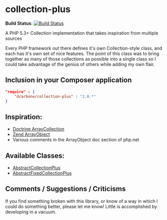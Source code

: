 collection-plus
===============

**Build Status**: [![Build Status](https://travis-ci.org/dcarbone/collection-plus.svg?branch=master)](https://travis-ci.org/dcarbone/collection-plus)

A PHP 5.3+ Collection implementation that takes inspiration from multiple sources

Every PHP framework out there defines it's own Collection-style class, and each has it's own set of nice features.  The point of this class
was to bring together as many of those collections as possible into a single class so I could take advantage of the genius
of others while adding my own flair.

## Inclusion in your Composer application

```json
"require" : {
    "dcarbone/collection-plus" : "2.0.*"
}
```

## Inspiration:

- <a href="http://www.doctrine-project.org/api/common/2.4/source-class-Doctrine.Common.Collections.ArrayCollection.html" target="_blank">Doctrine ArrayCollection</a>
- <a href="https://github.com/zendframework/zf2/blob/release-2.2.6/library/Zend/Stdlib/ArrayObject/PhpReferenceCompatibility.php#L179" target="_blank">Zend ArrayObject</a>
- Various comments in the ArrayObject doc section of php.net

## Available Classes:
- [AbstractCollectionPlus](COLLECTION.md)
- [AbstractFixedCollectionPlus](FIXEDCOLLECTION.md)

## Comments / Suggestions / Criticisms

If you find something broken with this library, or know of a way in which I could do something better, please let me know!  Little is accomplished by developing in a vacuum.
